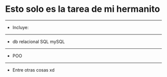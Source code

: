 # Esto solo es la tarea de mi hermanito
---
- Incluye:
---
  * db relacional SQL mySQL
  ---
  * POO
  ---
  * Entre otras cosas xd
